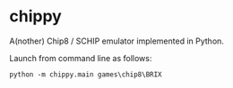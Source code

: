 # chippy
A(nother) Chip8 / SCHIP emulator implemented in Python.

Launch from command line as follows:
```console
python -m chippy.main games\chip8\BRIX
```